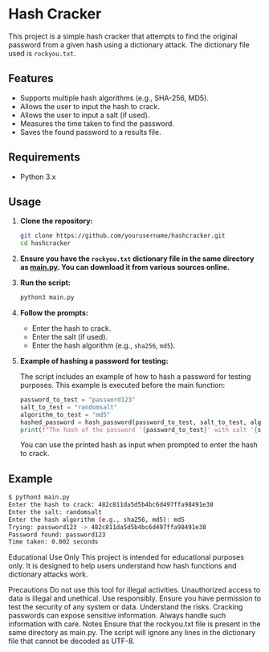 # Hash Cracker

This project is a simple hash cracker that attempts to find the original password from a given hash using a dictionary attack. The dictionary file used is `rockyou.txt`.

## Features

- Supports multiple hash algorithms (e.g., SHA-256, MD5).
- Allows the user to input the hash to crack.
- Allows the user to input a salt (if used).
- Measures the time taken to find the password.
- Saves the found password to a results file.

## Requirements

- Python 3.x

## Usage

1. **Clone the repository:**

    ```sh
    git clone https://github.com/yourusername/hashcracker.git
    cd hashcracker
    ```

2. **Ensure you have the `rockyou.txt` dictionary file in the same directory as [main.py](http://_vscodecontentref_/0). You can download it from various sources online.**

3. **Run the script:**

    ```sh
    python3 main.py
    ```

4. **Follow the prompts:**

    - Enter the hash to crack.
    - Enter the salt (if used).
    - Enter the hash algorithm (e.g., `sha256`, `md5`).

5. **Example of hashing a password for testing:**

    The script includes an example of how to hash a password for testing purposes. This example is executed before the main function:

    ```python
    password_to_test = "password123"
    salt_to_test = "randomsalt"
    algorithm_to_test = "md5"
    hashed_password = hash_password(password_to_test, salt_to_test, algorithm_to_test)
    print(f"The hash of the password '{password_to_test}' with salt '{salt_to_test}' using {algorithm_to_test} is: {hashed_password}")
    ```

    You can use the printed hash as input when prompted to enter the hash to crack.

## Example

```sh
$ python3 main.py
Enter the hash to crack: 482c811da5d5b4bc6d497ffa98491e38
Enter the salt: randomsalt
Enter the hash algorithm (e.g., sha256, md5): md5
Trying: password123 -> 482c811da5d5b4bc6d497ffa98491e38
Password found: password123
Time taken: 0.002 seconds
```

Educational Use Only
This project is intended for educational purposes only. It is designed to help users understand how hash functions and dictionary attacks work.

Precautions
Do not use this tool for illegal activities. Unauthorized access to data is illegal and unethical.
Use responsibly. Ensure you have permission to test the security of any system or data.
Understand the risks. Cracking passwords can expose sensitive information. Always handle such information with care.
Notes
Ensure that the rockyou.txt file is present in the same directory as main.py.
The script will ignore any lines in the dictionary file that cannot be decoded as UTF-8.
